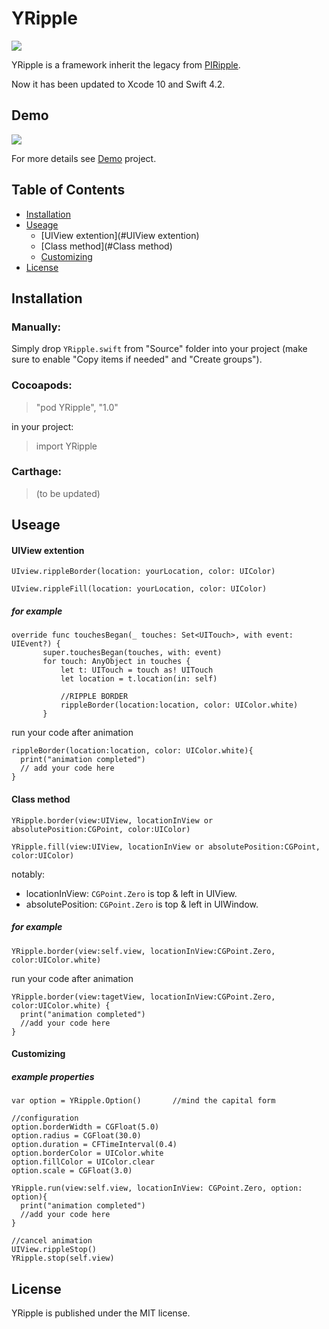 
# YRipple

![](https://github.com/itsjohnye/YRipple/blob/master/YRipple_Logo.png)



YRipple is a framework inherit the legacy from [PIRipple](https://github.com/pixel-ink/PIRipple).

Now it has been updated to Xcode 10 and Swift 4.2.


## Demo
![](https://github.com/itsjohnye/YRipple/blob/master/YRipple_GIF.gif)

For more details see [Demo](https://github.com/itsjohnye/YRipple/tree/master/YRippleDemo) project.

## Table of Contents
- [Installation](#Installation)
- [Useage](#Useage)
    - [UIView extention](#UIView extention)
    - [Class method](#Class method)
    - [Customizing](#Customizing)
- [License](#License)


## Installation
### Manually:
Simply drop `YRipple.swift` from "Source" folder into your project (make sure to enable "Copy items if needed" and "Create groups").
### Cocoapods:
>"pod YRipple", "1.0"

in your project:

>import YRipple

### Carthage:
>(to be updated)

## Useage
#### UIView extention
```
UIview.rippleBorder(location: yourLocation, color: UIColor)
```
```
UIview.rippleFill(location: yourLocation, color: UIColor)
```
##### for example
```
override func touchesBegan(_ touches: Set<UITouch>, with event: UIEvent?) {
       super.touchesBegan(touches, with: event)
       for touch: AnyObject in touches {
           let t: UITouch = touch as! UITouch
           let location = t.location(in: self)

           //RIPPLE BORDER
           rippleBorder(location:location, color: UIColor.white)       
       }
```
run your code after animation
```
rippleBorder(location:location, color: UIColor.white){
  print("animation completed")
  // add your code here
}
```

#### Class method
```
YRipple.border(view:UIView, locationInView or absolutePosition:CGPoint, color:UIColor)
```
```
YRipple.fill(view:UIView, locationInView or absolutePosition:CGPoint, color:UIColor)
```
notably:
- locationInView: `CGPoint.Zero` is top & left in UIView.
- absolutePosition: `CGPoint.Zero` is top & left in UIWindow.

##### for example
```
YRipple.border(view:self.view, locationInView:CGPoint.Zero, color:UIColor.white)
```
run your code after animation
```
YRipple.border(view:tagetView, locationInView:CGPoint.Zero, color:UIColor.white) {
  print("animation completed")
  //add your code here
}
```
#### Customizing
##### example properties
```
var option = YRipple.Option()       //mind the capital form

//configuration
option.borderWidth = CGFloat(5.0)
option.radius = CGFloat(30.0)
option.duration = CFTimeInterval(0.4)
option.borderColor = UIColor.white
option.fillColor = UIColor.clear
option.scale = CGFloat(3.0)

YRipple.run(view:self.view, locationInView: CGPoint.Zero, option: option){
  print("animation completed")
  //add your code here
}

//cancel animation
UIView.rippleStop()
YRipple.stop(self.view)
```

## License
YRipple is published under the MIT license.
